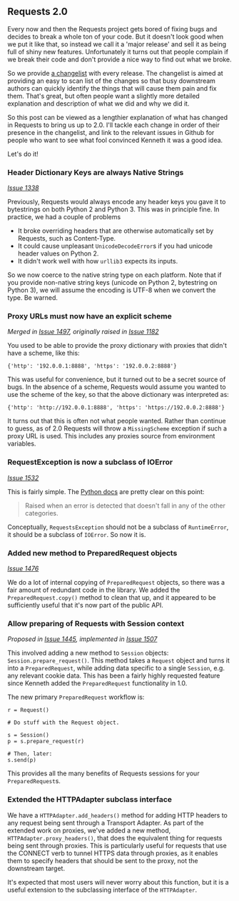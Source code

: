 ## Requests 2.0

Every now and then the Requests project gets bored of fixing bugs and decides
to break a whole ton of your code. But it doesn't look good when we put it
like that, so instead we call it a 'major release' and sell it as being full of
shiny new features. Unfortunately it turns out that people complain if we break
their code and don't provide a nice way to find out what we broke.

So we provide
[a changelist](https://github.com/kennethreitz/requests/blob/master/HISTORY.rst)
with every release. The changelist is aimed at providing an easy to scan list
of the changes so that busy downstream authors can quickly identify the things
that will cause them pain and fix them. That's great, but often people want a
slightly more detailed explanation and description of what we did and why we
did it.

So this post can be viewed as a lengthier explanation of what has changed in
Requests to bring us up to 2.0. I'll tackle each change in order of their
presence in the changelist, and link to the relevant issues in Github for
people who want to see what fool convinced Kenneth it was a good idea.

Let's do it!

### Header Dictionary Keys are always Native Strings

*[Issue 1338](https://github.com/kennethreitz/requests/pull/1338)*

Previously, Requests would always encode any header keys you gave it to
bytestrings on both Python 2 and Python 3. This was in principle fine. In
practice, we had a couple of problems

- It broke overriding headers that are otherwise automatically set by Requests,
  such as Content-Type.
- It could cause unpleasant `UnicodeDecodeError`s if you had unicode header
  values on Python 2.
- It didn't work well with how `urllib3` expects its inputs.

So we now coerce to the native string type on each platform. Note that if you
provide non-native string keys (unicode on Python 2, bytestring on Python 3),
we will assume the encoding is UTF-8 when we convert the type. Be warned.

### Proxy URLs must now have an explicit scheme

*Merged in [Issue 1497](https://github.com/kennethreitz/requests/pull/1497),
originally raised in
[Issue 1182](https://github.com/kennethreitz/requests/issues/1182)*

You used to be able to provide the proxy dictionary with proxies that didn't
have a scheme, like this:

    {'http': '192.0.0.1:8888', 'https': '192.0.0.2:8888'}

This was useful for convenience, but it turned out to be a secret source of
bugs. In the absence of a scheme, Requests would assume you wanted to use the
scheme of the key, so that the above dictionary was interpreted as:

    {'http': 'http://192.0.0.1:8888', 'https': 'https://192.0.0.2:8888'}

It turns out that this is often not what people wanted. Rather than continue to
guess, as of 2.0 Requests will throw a `MissingScheme` exception if such a
proxy URL is used. This includes any proxies source from environment
variables.

### RequestException is now a subclass of IOError

*[Issue 1532](https://github.com/kennethreitz/requests/issues/1532)*

This is fairly simple. The
[Python docs](http://docs.python.org/2/library/exceptions.html#exceptions.RuntimeError)
are pretty clear on this point:

> Raised when an error is detected that doesn't fall in any of the other
> categories.

Conceptually, `RequestsException` should not be a subclass of `RuntimeError`,
it should be a subclass of `IOError`. So now it is.

### Added new method to PreparedRequest objects

*[Issue 1476](https://github.com/kennethreitz/requests/pull/1476)*

We do a lot of internal copying of `PreparedRequest` objects, so there was a
fair amount of redundant code in the library. We added the `PreparedRequest.copy()`
method to clean that up, and it appeared to be sufficiently useful that it's
now part of the public API.

### Allow preparing of Requests with Session context

*Proposed in [Issue 1445](https://github.com/kennethreitz/requests/issues/1445),
implemented in [Issue 1507](https://github.com/kennethreitz/requests/pull/1507)*

This involved adding a new method to `Session` objects:
`Session.prepare_request()`. This method takes a `Request` object and turns it
into a `PreparedRequest`, while adding data specific to a single `Session`,
e.g. any relevant cookie data. This has been a fairly highly requested feature
since Kenneth added the `PreparedRequest` functionality in 1.0.

The new primary `PreparedRequest` workflow is:

    r = Request()

    # Do stuff with the Request object.

    s = Session()
    p = s.prepare_request(r)

    # Then, later:
    s.send(p)

This provides all the many benefits of Requests sessions for your
`PreparedRequest`s.

### Extended the HTTPAdapter subclass interface

We have a `HTTPAdapter.add_headers()` method for adding HTTP headers to any
request being sent through a Transport Adapter. As part of the extended work on
proxies, we've added a new method, `HTTPAdapter.proxy_headers()`, that does
the equivalent thing for requests being sent through proxies. This is
particularly useful for requests that use the CONNECT verb to tunnel HTTPS data
through proxies, as it enables them to specify headers that should be sent to
the proxy, not the downstream target.

It's expected that most users will never worry about this function, but it is a
useful extension to the subclassing interface of the `HTTPAdapter`.
